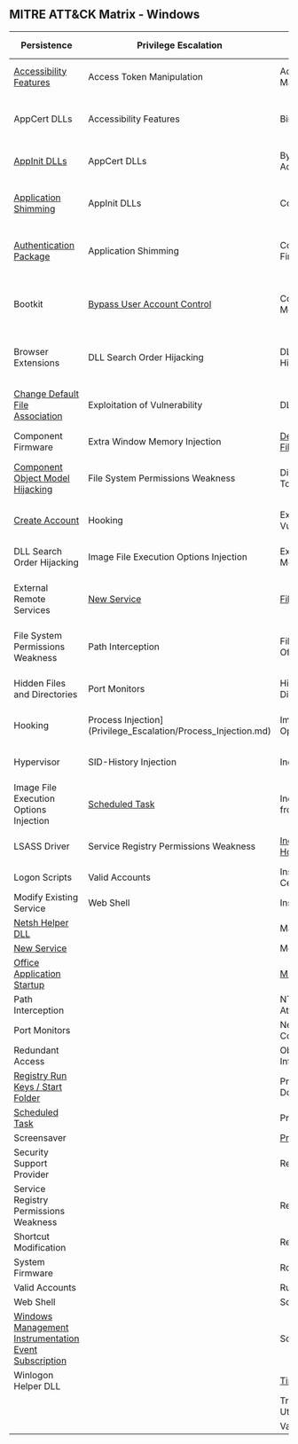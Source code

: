 ## MITRE ATT&CK Matrix - Windows

| ﻿Persistence                                           | Privilege Escalation                   | Defense Evasion                         | Credential Access                      | Discovery                              | Lateral Movement                    | Execution                          | Collection                     | Exfiltration                                  | Command and Control                     |
|-------------------------------------------------------|----------------------------------------|-----------------------------------------|----------------------------------------|----------------------------------------|-------------------------------------|------------------------------------|--------------------------------|-----------------------------------------------|-----------------------------------------|
| [Accessibility Features](Persistence/Accessibility_Features.md)                                | Access Token Manipulation              | Access Token Manipulation               | [Account Manipulation](Credential_Access/Account_Manipulation.md)                   | [Account Discovery](Discovery/Account_Discovery.md)                      | Application Deployment Software     | Command-Line Interface             | [Audio Capture](Collection/Audio_Capture.md)                  | Automated Exfiltration                        | Commonly Used Port                      |
| AppCert DLLs                                          | Accessibility Features                 | Binary Padding                          | [Brute Force](Credential_Access/Brute_Force.md)                            | Application Window Discovery           | Distributed Component Object Model  | Dynamic Data Exchange              | [Automated Collection](Collection/Automated_Collection.md)           | [Data Compressed](Exfiltration/Data_Compressed.md)                               | Communication Through Removable Media   |
| [AppInit DLLs](Persistence/AppInit_DLLs.md)                                          | AppCert DLLs                           | Bypass User Account Control             | [Credential Dumping](Credential_Access/Credential_Dumping.md)                     | [File and Directory Discovery](Discovery/File_and_Directory_Discovery.md)           | Exploitation of Vulnerability       | Execution through API              | Browser Extensions             | Data Encrypted                                | Connection Proxy                        |
| [Application Shimming](Persistence/Application_Shimming.md)                                  | AppInit DLLs                           | Code Signing                            | [Credentials in Files](Credential_Access/Credentials_in_Files.md)                   | Network Service Scanning               | Logon Scripts                       | Execution through Module Load      | [Clipboard Data](Collection/Clipboard_Data.md)                 | Data Transfer Size Limits                     | Custom Command and Control Protocol     |
| [Authentication Package](Persistence/Authentication_Package.md)                                | Application Shimming                   | Component Firmware                      | Exploitation of Vulnerability          | Network Share Discovery                | Pass the Hash                       | Graphical User Interface           | Data Staged                    | Exfiltration Over Alternative Protocol        | Custom Cryptographic Protocol           |
| Bootkit                                               | [Bypass User Account Control](Privilege_Escalation/Bypass_User_Account_Control.md)            | Component Object Model Hijacking        | Forced Authentication                  | Peripheral Device Discovery            | Pass the Ticket                     | [InstallUtil](Execution/InstallUtil.md)                        | Data from Local System         | Exfiltration Over Command and Control Channel | Data Encoding                           |
| Browser Extensions                                    | DLL Search Order Hijacking             | DLL Search Order Hijacking              | Hooking                                | Permission Groups Discovery            | Remote Desktop Protocol             | LSASS Driver                       | Data from Network Shared Drive | Exfiltration Over Other Network Medium        | Data Obfuscation                        |
| [Change Default File Association](Persistence/Change_Default_File_Association.md)                       | Exploitation of Vulnerability          | DLL Side-Loading                        | [Input Capture](Collection/Input_Capture.md)                          | Process Discovery                      | Remote File Copy                    | [Mshta](Execution/Mshta.md)                              | Data from Removable Media      | Exfiltration Over Physical Medium             | Domain Fronting                         |
| Component Firmware                                    | Extra Window Memory Injection          | [Deobfuscate/Decode Files or Information](Defense_Evasion/Deobfuscate_Decode_Files_Or_Information.md) | LLMNR/NBT-NS Poisoning                 | [Query Registry](Discovery/Query_Registry.md)                         | Remote Services                     | [PowerShell](Execution/PowerShell.md)                         | Email Collection               | Scheduled Transfer                            | Fallback Channels                       |
| [Component Object Model Hijacking](Persistence/Component_Object_Model_Hijacking.md)                      | File System Permissions Weakness       | Disabling Security Tools                | Network Sniffing                       | [Remote System Discovery](Discovery/Remote_System_Discovery.md)                | Replication Through Removable Media | [Regsvcs/Regasm](Execution/RegsvcsRegasm.md)                     | Input Capture                  |                                               | Multi-Stage Channels                    |
| [Create Account](Credential_Access/Create_Account.md)                                        | Hooking                                | Exploitation of Vulnerability           | Password Filter DLL                    | [Security Software Discovery](Discovery/Security_Software_Discovery.md)            | Shared Webroot                      | [Regsvr32](Execution/Regsvr32.md)                           | Man in the Browser             |                                               | Multi-hop Proxy                         |
| DLL Search Order Hijacking                            | Image File Execution Options Injection | Extra Window Memory Injection           | Private Keys                           | [System Information Discovery](Discovery/System_Information_Discovery.md)           | Taint Shared Content                | [Rundll32](Execution/rundll32.md)                           | Screen Capture                 |                                               | Multiband Communication                 |
| External Remote Services                              | [New Service](Persistence/New_Service.md)                            | [File Deletion](Defense_Evasion/File_Deletion.md)                           | Replication Through Removable Media    | [System Network Configuration Discovery](Discovery/System_Network_Configuration_Discovery.md) | Third-party Software                | Scheduled Task                     | Video Capture                  |                                               | Multilayer Encryption                   |
| File System Permissions Weakness                      | Path Interception                      | File System Logical Offsets             | Two-Factor Authentication Interception | System Network Connections Discovery   | [Windows Admin Shares](Lateral_Movement/Windows_Admin_Shares.md)                | Scripting                          |                                |                                               | Remote File Copy                        |
| Hidden Files and Directories                          | Port Monitors                          | Hidden Files and Directories            |                                        | [System Owner/User Discovery](Discovery/System_Owner-User_Discovery.md)            | [Windows Remote Management](Lateral_Movement/Windows_Remote_Management.md)           | Service Execution                  |                                |                                               | Standard Application Layer Protocol     |
| Hooking                                               | Process Injection](Privilege_Escalation/Process_Injection.md)                      | Image File Execution Options Injection  |                                        | [System Service Discovery](Discovery/System_Service_Discovery.md)               |                                     | Third-party Software               |                                |                                               | Standard Cryptographic Protocol         |
| Hypervisor                                            | SID-History Injection                  | Indicator Blocking                      |                                        | [System Time Discovery](Discovery/System_Time_Discovery.md)                  |                                     | [Trusted Developer Utilities](Execution/Trusted_Developer_Utilities.md)        |                                |                                               | Standard Non-Application Layer Protocol |
| Image File Execution Options Injection                | [Scheduled Task](Persistence/Scheduled_Task.md)                         | Indicator Removal from Tools            |                                        |                                        |                                     | [Windows Management Instrumentation](Execution/Windows_Management_Instrumentation.md) |                                |                                               | Uncommonly Used Port                    |
| LSASS Driver                                          | Service Registry Permissions Weakness  | [Indicator Removal on Host](Defense_Evasion/Indicator_Removal_on_Host.md)               |                                        |                                        |                                     | [Windows Remote Management](Lateral_Movement/Windows_Remote_Management.md)          |                                |                                               | Web Service                             |
| Logon Scripts                                         | Valid Accounts                         | Install Root Certificate                |                                        |                                        |                                     |    [Bitsadmin](Execution/Bitsadmin.md)                                |                                |                                               |                                         |
| Modify Existing Service                               | Web Shell                              | InstallUtil                             |                                        |                                        |                                     |                                    |                                |                                               |                                         |
| [Netsh Helper DLL](Persistence/Netsh_Helper_DLL.md)                                      |                                        | Masquerading                            |                                        |                                        |                                     |                                    |                                |                                               |                                         |
| [New Service](Persistence/New_Service.md)                                           |                                        | Modify Registry                         |                                        |                                        |                                     |                                    |                                |                                               |                                         |
| [Office Application Startup](Persistence/Office_Application_Startup.md)                            |                                        | [Mshta](Execution/Mshta.md)                                   |                                        |                                        |                                     |                                    |                                |                                               |                                         |
| Path Interception                                     |                                        | NTFS Extended Attributes                |                                        |                                        |                                     |                                    |                                |                                               |                                         |
| Port Monitors                                         |                                        | Network Share Connection Removal        |                                        |                                        |                                     |                                    |                                |                                               |                                         |
| Redundant Access                                      |                                        | Obfuscated Files or Information         |                                        |                                        |                                     |                                    |                                |                                               |                                         |
| [Registry Run Keys / Start Folder](Persistence/Registry_Run_Keys_Start_folder.md)                      |                                        | Process Doppelgänging                   |                                        |                                        |                                     |                                    |                                |                                               |                                         |
| [Scheduled Task](Persistence/Scheduled_Task.md)                                        |                                        | Process Hollowing                       |                                        |                                        |                                     |                                    |                                |                                               |                                         |
| Screensaver                                           |                                        | [Process Injection](Privilege_Escalation/Process_Injection.md)                       |                                        |                                        |                                     |                                    |                                |                                               |                                         |
| Security Support Provider                             |                                        | Redundant Access                        |                                        |                                        |                                     |                                    |                                |                                               |                                         |
| Service Registry Permissions Weakness                 |                                        | Regsvcs/Regasm                          |                                        |                                        |                                     |                                    |                                |                                               |                                         |
| Shortcut Modification                                 |                                        | Regsvr32                                |                                        |                                        |                                     |                                    |                                |                                               |                                         |
| System Firmware                                       |                                        | Rootkit                                 |                                        |                                        |                                     |                                    |                                |                                               |                                         |
| Valid Accounts                                        |                                        | Rundll32                                |                                        |                                        |                                     |                                    |                                |                                               |                                         |
| Web Shell                                             |                                        | Scripting                               |                                        |                                        |                                     |                                    |                                |                                               |                                         |
| [Windows Management Instrumentation Event Subscription](Persistence/Windows_Management_Instrumentation_Event_Subscription.md) |                                        | Software Packing                        |                                        |                                        |                                     |                                    |                                |                                               |                                         |
| Winlogon Helper DLL                                   |                                        | [Timestomp](Defense_Evasion/Timestomp.md)                               |                                        |                                        |                                     |                                    |                                |                                               |                                         |
|                                                       |                                        | Trusted Developer Utilities             |                                        |                                        |                                     |                                    |                                |                                               |                                         |
|                                                       |                                        | Valid Accounts                          |                                        |                                        |                                     |                                    |                                |                                               |                                         |
